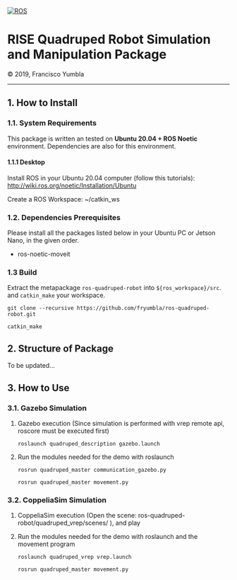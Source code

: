 [![ROS](http://www.ros.org/wp-content/uploads/2013/10/rosorg-logo1.png)](http://www.ros.org/)

<h1 style="border:none"> RISE Quadruped Robot Simulation and Manipulation Package </h1>
&copy; 2019, Francisco Yumbla

<hr>

## 1. How to Install

### 1.1. System Requirements

This package is written an tested on **Ubuntu 20.04 + ROS Noetic** environment. Dependencies are also for this environment.

#### 1.1.1 Desktop 

Install ROS in your Ubuntu 20.04 computer (follow this tutorials): http://wiki.ros.org/noetic/Installation/Ubuntu

Create a ROS Workspace: ~/catkin_ws

### 1.2. Dependencies Prerequisites

Please install all the packages listed below in your Ubuntu PC or Jetson Nano, in the given order.

* ros-noetic-moveit

### 1.3 Build

Extract the metapackage `ros-quadruped-robot` into `${ros_workspace}/src`. and `catkin_make` your workspace.
```
git clone --recursive https://github.com/fryumbla/ros-quadruped-robot.git

catkin_make
```


## 2. Structure of Package

To be updated...


## 3. How to Use

### 3.1. Gazebo Simulation

1. Gazebo execution (Since simulation is performed with vrep remote api, roscore must be executed first)
   ```
   roslaunch quadruped_description gazebo.launch
   ```

2. Run the modules needed for the demo with roslaunch
   ```
   rosrun quadruped_master communication_gazebo.py 
   ```
    ```
   rosrun quadruped_master movement.py
   ```


### 3.2. CoppeliaSim Simulation

1. CoppeliaSim execution (Open the scene: 
ros-quadruped-robot/quadruped_vrep/scenes/
), and play

2. Run the modules needed for the demo with roslaunch and the movement program
   ```
   roslaunch quadruped_vrep vrep.launch
   ```
    ```
   rosrun quadruped_master movement.py
   ```


<!-- ### 3.2. Sensors

You can use the connect to the  controller. Type `rosrun rosserial_python serial_node.py _port:=/dev/ttyACM1` in the terminal, and you will get a correct port `/dev/ttyACM1`.
You can type ` rosrun foot_pressure_sensor sub_pressure.py` in the terminal. Please be careful when using the program.
this create a topic

* `/Foots_Touch`: move to designated pose 
* `/bolean_foots`: move to designated pose, in straight path. -->
<!-- 

instalar todo esto para el joistick
sudo pip install ds4drv
sudo chmod 666 /dev/hidraw4
https://github.com/naoki-mizuno/ds4_driver.git


roslaunch quadruped_master joystick.launch
roslaunch quadruped_communication quadruped_communication.launch


./vrep.sh -->

